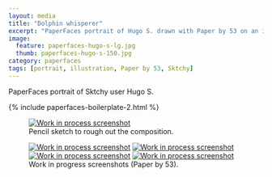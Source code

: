 ```yaml
---
layout: media
title: "Dolphin whisperer"
excerpt: "PaperFaces portrait of Hugo S. drawn with Paper by 53 on an iPad."
image: 
  feature: paperfaces-hugo-s-lg.jpg
  thumb: paperfaces-hugo-s-150.jpg
category: paperfaces
tags: [portrait, illustration, Paper by 53, Sktchy]
---
```


PaperFaces portrait of Sktchy user Hugo S.

{% include paperfaces-boilerplate-2.html %}

<figure>
	<a href="{{ site.url }}/images/paperfaces-hugo-s-process-1-lg.jpg"><img src="{{ site.url }}/images/paperfaces-hugo-s-process-1-750.jpg" alt="Work in process screenshot"></a>
	<figcaption>Pencil sketch to rough out the composition.</figcaption>
</figure>

<figure class="half">
	<a href="{{ site.url }}/images/paperfaces-hugo-s-process-2-lg.jpg"><img src="{{ site.url }}/images/paperfaces-hugo-s-process-2-600.jpg" alt="Work in process screenshot"></a>
	<a href="{{ site.url }}/images/paperfaces-hugo-s-process-3-lg.jpg"><img src="{{ site.url }}/images/paperfaces-hugo-s-process-3-600.jpg" alt="Work in process screenshot"></a>
	<a href="{{ site.url }}/images/paperfaces-hugo-s-process-4-lg.jpg"><img src="{{ site.url }}/images/paperfaces-hugo-s-process-4-600.jpg" alt="Work in process screenshot"></a>
	<a href="{{ site.url }}/images/paperfaces-hugo-s-process-5-lg.jpg"><img src="{{ site.url }}/images/paperfaces-hugo-s-process-5-600.jpg" alt="Work in process screenshot"></a>
	<figcaption>Work in progress screenshots (Paper by 53).</figcaption>
</figure>